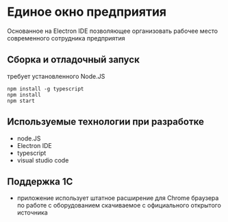 # Единое окно предприятия

Основанное на Electron IDE позволяющее организовать рабочее место современного сотрудника предприятия

## Сборка и отладочный запуск

требует установленного Node.JS

```
npm install -g typescript
npm install
npm start
```

## Используемые технологии при разработке

* node.JS
* Electron IDE
* typescript
* visual studio code

## Поддержка 1С

* приложение использует штатное расширение для Chrome браузера по работе с оборудованием скачиваемое с официального открытого источника
